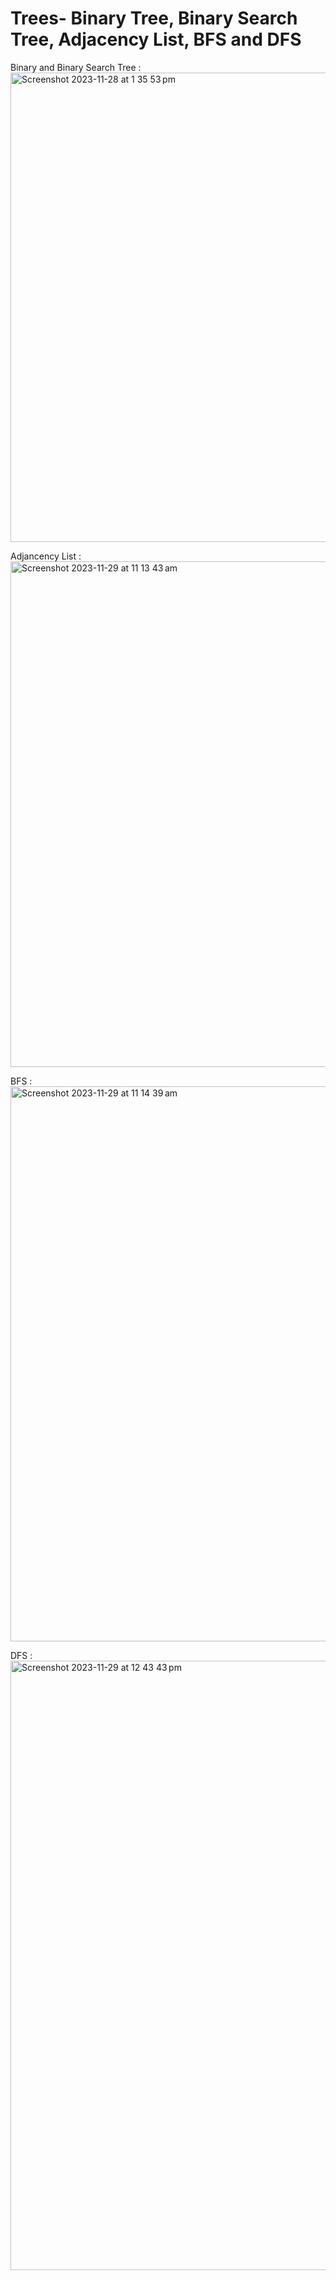 # Trees- Binary Tree, Binary Search Tree, Adjacency List, BFS and DFS
Binary and Binary Search Tree :
<img width="751" alt="Screenshot 2023-11-28 at 1 35 53 pm" src="https://github.com/pixelperfect02/BinaryTree/assets/50592586/bcb47057-134f-4cfb-8981-c850ae9f7f60">

Adjancency List :
<img width="809" alt="Screenshot 2023-11-29 at 11 13 43 am" src="https://github.com/pixelperfect02/Trees/assets/50592586/abd6df3a-f56b-4196-a735-d47c6c6aacfd">

BFS :
<img width="888" alt="Screenshot 2023-11-29 at 11 14 39 am" src="https://github.com/pixelperfect02/Trees/assets/50592586/06562d9f-8e31-4a13-9390-7b17d1f2f040">

DFS :
<img width="975" alt="Screenshot 2023-11-29 at 12 43 43 pm" src="https://github.com/pixelperfect02/Trees_in_Python/assets/50592586/412fb8a9-3a82-4b68-b871-d9f7c7112a06">
